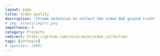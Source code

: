 ```yaml
---
layout: page
title: Video quality
description: "Chrome extension to collect the video QoE ground truth"
# img: assets/img/tr.png
importance: 4
category: Projects
redirect: https://github.com/inria-muse/video_collection
tags: [software]
# agencies: [ANR]
---
```


